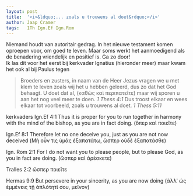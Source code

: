 ```yaml
---
layout: post
title:  '<i>&ldquo;... zoals u trouwens al doet&rdquo;</i>'
author: Jaap Cramer
tags:   1Th Ign.Ef Ign.Rom
---
```

Niemand houdt van autoritair gedrag. In het nieuwe testament komen oproepen voor, om goed te leven. Maar soms werkt het aanmoedigend als de benadering vriendelijk en positief is. Ga zo door!  
Ik las dit voor het eerst bij kerkvader Ignatius (hieronder meer) maar kwam het ook al bij Paulus tegen

>Broeders en zusters, in naam van de Heer Jezus vragen we u met klem te leven zoals wij het u hebben geleerd, dus zo dat het God behaagt. U doet dat al, (καθὼς καὶ περιπατεῖτε) maar wij sporen u aan het nog veel meer te doen.
><cite>1 Thess 4:1</cite>
>Dus troost elkaar en wees elkaar tot voorbeeld, zoals u trouwens al doet.
><cite>1 Thess 5:11</cite>

kerkvaders
Ign.Ef 4:1 Thus it is proper for you to run together in harmony with the mind of the bishop, as you are in fact doing. (ὅπερ καὶ ποιεῖτε)

Ign.Ef 8:1 Therefore let no one deceive you, just as you are not now deceived (Μὴ οὖν τις ὑμᾶς ἐξαπατάτω, ὥσπερ οὐδὲ ἐξαπατάσθε)


Ign. Rom 2:1 For I do not want you to please people, but to please God, as you in fact are doing. (ὥσπερ καὶ ἀρέσκετε)

Tralles 2:2 ὥσπερ ποιεῖτε

Hermas 9:9 But persevere in your sincerity, as you are now doing (ἀλλ᾿ ὡς ἐμμένεις τῇ ἁπλότητί σου, μεῖνον)